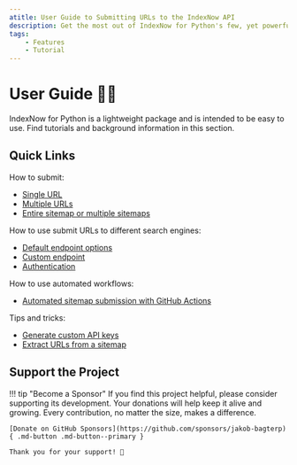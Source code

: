 ```yaml
---
atitle: User Guide to Submitting URLs to the IndexNow API
description: Get the most out of IndexNow for Python's few, yet powerful features with comprehensive tutorials, tips, and tricks. Includes guides and code examples for both beginners and advanced users.
tags:
    - Features
    - Tutorial
---
```


# User Guide 👨‍🔧
IndexNow for Python is a lightweight package and is intended to be easy to use. Find tutorials and background information in this section.

## Quick Links
How to submit:

* [Single URL](how-to-submit/single-url.md)
* [Multiple URLs](how-to-submit/multiple-urls.md)
* [Entire sitemap or multiple sitemaps](how-to-submit/sitemap.md)

How to use submit URLs to different search engines:

* [Default endpoint options](search-engines/default-endpoints.md)
* [Custom endpoint](search-engines/custom-endpoint.md)
* [Authentication](search-engines/authentication.md)

How to use automated workflows:

* [Automated sitemap submission with GitHub Actions](github-actions/automated-workflows.md)

Tips and tricks:

* [Generate custom API keys](tips-and-tricks/generate-api-keys.md)
* [Extract URLs from a sitemap](tips-and-tricks/extract-urls-from-sitemap.md)

## Support the Project

!!! tip "Become a Sponsor"
    If you find this project helpful, please consider supporting its development. Your donations will help keep it alive and growing. Every contribution, no matter the size, makes a difference.

    [Donate on GitHub Sponsors](https://github.com/sponsors/jakob-bagterp){ .md-button .md-button--primary }

    Thank you for your support! 🙌
